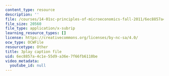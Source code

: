 ```yaml
---
content_type: resource
description: ''
file: /courses/14-01sc-principles-of-microeconomics-fall-2011/6ec8857a4c1e55d9a36e7f66fb6110be_WmnViAaMdGM.vtt
file_size: 20560
file_type: application/x-subrip
learning_resource_types: []
license: https://creativecommons.org/licenses/by-nc-sa/4.0/
ocw_type: OCWFile
resourcetype: Other
title: 3play caption file
uid: 6ec8857a-4c1e-55d9-a36e-7f66fb6110be
video_metadata:
  youtube_id: null
---
```

